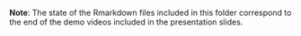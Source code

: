 **Note**: The state of the Rmarkdown files included in this folder correspond to the end of the demo videos included in the presentation slides.
